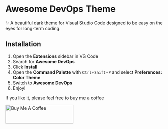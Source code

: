 # Awesome DevOps Theme


✨ A beautiful dark theme for Visual Studio Code designed to be easy on the eyes for long-term coding.

## Installation

1. Open the **Extensions** sidebar in VS Code
2. Search for **Awesome DevOps**
3. Click **Install**
4. Open the **Command Palette** with `Ctrl`+`Shift`+`P` and select **Preferences: Color Theme**
5. Switch to **Awesome DevOps**
6. Enjoy! 

If you like it, please feel free to buy me a coffee

<a href="https://www.buymeacoffee.com/d0dz" target="_blank"><img src="https://cdn.buymeacoffee.com/buttons/v2/default-yellow.png" alt="Buy Me A Coffee" style="height: 60px !important;width: 217px !important;" ></a>
